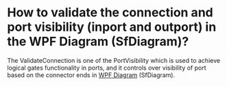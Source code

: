 # How to validate the connection and port visibility (inport and outport) in the WPF Diagram (SfDiagram)?

The ValidateConnection is one of the PortVisibility which is used to achieve logical gates functionality in ports, and it controls over visibility of port based on the connector ends in [WPF Diagram](https://www.syncfusion.com/wpf-controls/diagram) (SfDiagram).